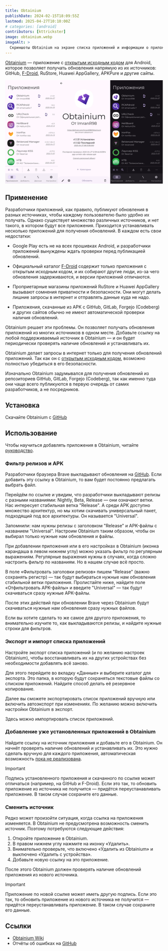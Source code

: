 ```yaml
---
title: Obtainium
publishDate: 2024-02-15T18:09:55Z
lastmod: 2025-04-27T10:10:00Z
# categories: [android]
contributors: [kttrickster]
image: obtainium.webp
imageAlt: >
  Скриншоты Obtainium на экране списка приложений и информации о приложении
---
```


[Obtainium] — приложение с [открытым исходным кодом] для Android, которое
позволяет получать обновления напрямую из их источников: GitHub, [F-Droid],
RuStore, Huawei AppGallery, APKPure и другие сайты.

<!--more-->

![Obtainium](obtainium.webp)

[Obtainium]: https://obtainium.imranr.dev
[открытым исходным кодом]: https://github.com/ImranR98/Obtainium
[F-Droid]: /wiki/f-droid

## Применение

Разработчики приложений, как правило, публикуют обновления в разных источниках,
чтобы каждому пользователю было удобно их получать. Однако существует множество
различных источников, и нет такого, в котором будут все приложения. Приходится
устанавливать несколько приложений для получения обновлений. В каждом есть свои
недостатки:

- Google Play есть не на всех прошивках Android, и разработчики приложений
вынуждены ждать проверки перед публикацией обновлений.

- Официальный каталог [F-Droid] содержит только приложения с открытым исходным
кодом, и их собирают другие люди, из-за чего обновления задерживаются, и версии
приложений отличаются.

- Проприетарные магазины приложений RuStore и Huawei AppGallery вызывают
сомнения приватности и безопасности. Они могут делать лишние запросы в интернет
и отправлять данные куда не надо.

- Приложения, скачанные из APK с GitHub, GitLab, Forgejo (Codeberg) и других
сайтов обычно не имеют автоматической проверки наличия обновлений.

Obtainium решает эти проблемы. Он позволяет получать обновления приложений из
многих источников в одном месте. Добавьте ссылку на любой поддерживаемый
источник в Obtainium — и он будет периодически проверять наличие обновлений и
устанавливать их.

Obtainium делает запросы в интернет только для получения обновлений приложений.
Так как он с [открытым исходным кодом], возможно полностью убедиться в его
безопасности.

Изначально Obtainium задумывался для получения обновлений из репозиториев
GitHub, GitLab, Forgejo (Codeberg), так как именно туда они чаще всего
публикуются в первую очередь от самих разработчиков, а не посредников.

## Установка

Скачайте Obtainium с [GitHub](https://github.com/ImranR98/Obtainium/releases/latest/download/app-release.apk)

## Использование

Чтобы научиться добавлять приложения в Obtainium, читайте [руководство].

[руководство]: /guides/how-to-use-obtainium

### Фильтр релизов и APK

Разработчики браузера Brave выкладывают обновления на
[GitHub](https://github.com/brave/brave-browser/releases). Если добавить эту
ссылку в Obtainium, то вам будет постоянно предлагать выбрать файл.

Перейдём по ссылке и увидим, что разработчики выкладывают релизы с разными
названиями: Nightly, Beta, Release — они означают ветки. Нас интересует
стабильная ветка "Release". А среди APK доступно множество архитектур, но мы
хотим скачивать универсальный пакет, подходящий под все архитектуры. Он
называется "Universal".

Запомнили: нам нужны релизы с заголовком "Release" и APK-файлы с названием
"Universal". Настроим Obtainium таким образом, чтобы он выбирал только нужные
нам обновления и файлы.

При добавлении приложения или в его настройках в Obtainium (иконка карандаша в
левом нижнем углу) можно указать фильтр по регулярным выражениям. Регулярные
выражения нужны в случаях, когда сложно настроить фильтр по названиям. Но в
нашем случае всё просто.

В поле «Фильтровать заголовки релизов» пишем "Release" (важно сохранять регистр)
— так будут выбираться нужные нам обновления стабильной ветки приложения.
Пролистайте ниже, найдите поле «Отфильтровать APK-файлы» и введите "Universal" —
так будут скачиваться сразу нужные APK-файлы.

После этих действий при обновлении Brave через Obtainium будут скачиваться
нужные нам обновления сразу нужных файлов.

Если вы хотите сделать то же самое для другого приложения, то внимательно
изучите то, как выкладываются релизы, и найдите нужные строки для фильтров.

### Экспорт и импорт списка приложений

Настройте экспорт списка приложений (и по желанию настроек Obtainium), чтобы
восстанавливать их на других устройствах без необходимости добавлять всё заново.

Для этого перейдите во вкладку «Данные» и выберите каталог для экспорта. Это
папка, в которую будут сохраняться текстовые файлы со списком приложений.
Найдите способ делать её резервное копирование.

Далее вы сможете экспортировать список приложений вручную или включить
автоэкспорт при изменениях. По желанию можно включить настройки Obtainium в
экспорт.

Здесь можно импортировать список приложений.

### Добавление уже установленных приложений в Obtainium

Найдите ссылку на источник приложения и добавьте его в Obtainium. Он начнёт
проверять наличие обновлений и устанавливать их. Это нужно сделать вручную для
каждого приложения, автоматическая возможность
[пока не реализована](https://github.com/ImranR98/Obtainium/issues/163).

> [!important]
> Подпись установленного приложения и скачанного по ссылке может отличаться
(например, на GitHub и F-Droid). Если это так, то обновить приложение из
источника не получится — придётся переустанавливать приложение. В таком случае
сохраните его данные.

### Сменить источник

Редко может произойти ситуация, когда ссылка на приложения изменяется. В
Obtainium не предусмотрена возможность сменить источник. Поэтому потребуются
следующие действия:

1. Откройте приложение в Obtainium.
2. В правом нижнем углу нажмите на иконку «Удалить».
3. Внимательно проверьте, что включено «Удалить из Obtainium» и выключено
«Удалить с устройства».
4. Добавьте новую ссылку на это приложение.

После этого Obtainium должен проверять наличие обновлений приложения из нового
источника.

> [!important]
> Приложение по новой ссылке может иметь другую подпись. Если это так, то
обновить приложение из нового источника не получится — придётся
переустанавливать приложение. В таком случае сохраните его данные.

## Ссылки

- [Obtainium Wiki](https://wiki.obtainium.imranr.dev)
- Отчёты об ошибках на [GitHub](https://github.com/ImranR98/Obtainium/issues)
